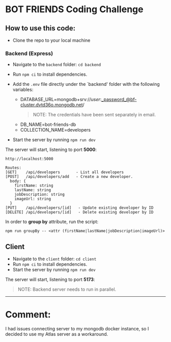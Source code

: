 # BOT FRIENDS Coding Challenge

## How to use this code:

- Clone the repo to your local machine

### Backend (Express)

- Navigate to the `backend` folder: `cd backend`
- Run `npm ci` to install dependencies.
- Add the `.env` file directly under the `backend' folder with the following variables:

  - DATABASE_URL=mongodb+srv://_user_:_password_@bf-cluster.dvtd36o.mongodb.net/
    > NOTE: The credentials have been sent separately in email.
  - DB_NAME=bot-friends-db
  - COLLECTION_NAME=developers

- Start the server by running `npm run dev`

The server will start, listening to port **5000**:

```
http://localhost:5000

Routes:
[GET]    /api/developers       - List all developers
[POST]   /api/developers/add   - Create a new developer.
  body: {
    firstName: string
    lastName: string
    jobDescription: string
    imageUrl: string
  }
[PUT]    /api/developers/[id]   - Update existing developer by ID
[DELETE] /api/developers/[id]   - Delete existing developer by ID
```

In order to **group by** attribute, run the script:

```
npm run groupBy -- <attr (firstName|lastName|jobDescription|imageUrl)>
```

## Client

- Navigate to the `client` folder: `cd client`
- Run `npm ci` to install dependencies.
- Start the server by running `npm run dev`

The server will start, listening to port **5173**:

> NOTE: Backend server needs to run in parallel.

---

# Comment:

I had issues connecting server to my mongodb docker instance, so I decided to use my Atlas server as a workaround.
